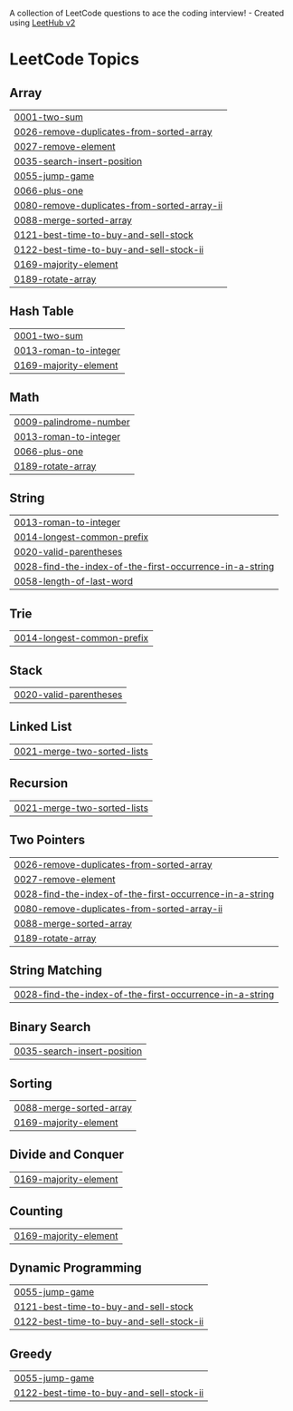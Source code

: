 A collection of LeetCode questions to ace the coding interview! - Created using [LeetHub v2](https://github.com/arunbhardwaj/LeetHub-2.0)
<!---LeetCode Topics Start-->
# LeetCode Topics
## Array
|  |
| ------- |
| [0001-two-sum](https://github.com/AnandRajBind/LeetCode-Problem/tree/master/0001-two-sum) |
| [0026-remove-duplicates-from-sorted-array](https://github.com/AnandRajBind/LeetCode-Problem/tree/master/0026-remove-duplicates-from-sorted-array) |
| [0027-remove-element](https://github.com/AnandRajBind/LeetCode-Problem/tree/master/0027-remove-element) |
| [0035-search-insert-position](https://github.com/AnandRajBind/LeetCode-Problem/tree/master/0035-search-insert-position) |
| [0055-jump-game](https://github.com/AnandRajBind/LeetCode-Problem/tree/master/0055-jump-game) |
| [0066-plus-one](https://github.com/AnandRajBind/LeetCode-Problem/tree/master/0066-plus-one) |
| [0080-remove-duplicates-from-sorted-array-ii](https://github.com/AnandRajBind/LeetCode-Problem/tree/master/0080-remove-duplicates-from-sorted-array-ii) |
| [0088-merge-sorted-array](https://github.com/AnandRajBind/LeetCode-Problem/tree/master/0088-merge-sorted-array) |
| [0121-best-time-to-buy-and-sell-stock](https://github.com/AnandRajBind/LeetCode-Problem/tree/master/0121-best-time-to-buy-and-sell-stock) |
| [0122-best-time-to-buy-and-sell-stock-ii](https://github.com/AnandRajBind/LeetCode-Problem/tree/master/0122-best-time-to-buy-and-sell-stock-ii) |
| [0169-majority-element](https://github.com/AnandRajBind/LeetCode-Problem/tree/master/0169-majority-element) |
| [0189-rotate-array](https://github.com/AnandRajBind/LeetCode-Problem/tree/master/0189-rotate-array) |
## Hash Table
|  |
| ------- |
| [0001-two-sum](https://github.com/AnandRajBind/LeetCode-Problem/tree/master/0001-two-sum) |
| [0013-roman-to-integer](https://github.com/AnandRajBind/LeetCode-Problem/tree/master/0013-roman-to-integer) |
| [0169-majority-element](https://github.com/AnandRajBind/LeetCode-Problem/tree/master/0169-majority-element) |
## Math
|  |
| ------- |
| [0009-palindrome-number](https://github.com/AnandRajBind/LeetCode-Problem/tree/master/0009-palindrome-number) |
| [0013-roman-to-integer](https://github.com/AnandRajBind/LeetCode-Problem/tree/master/0013-roman-to-integer) |
| [0066-plus-one](https://github.com/AnandRajBind/LeetCode-Problem/tree/master/0066-plus-one) |
| [0189-rotate-array](https://github.com/AnandRajBind/LeetCode-Problem/tree/master/0189-rotate-array) |
## String
|  |
| ------- |
| [0013-roman-to-integer](https://github.com/AnandRajBind/LeetCode-Problem/tree/master/0013-roman-to-integer) |
| [0014-longest-common-prefix](https://github.com/AnandRajBind/LeetCode-Problem/tree/master/0014-longest-common-prefix) |
| [0020-valid-parentheses](https://github.com/AnandRajBind/LeetCode-Problem/tree/master/0020-valid-parentheses) |
| [0028-find-the-index-of-the-first-occurrence-in-a-string](https://github.com/AnandRajBind/LeetCode-Problem/tree/master/0028-find-the-index-of-the-first-occurrence-in-a-string) |
| [0058-length-of-last-word](https://github.com/AnandRajBind/LeetCode-Problem/tree/master/0058-length-of-last-word) |
## Trie
|  |
| ------- |
| [0014-longest-common-prefix](https://github.com/AnandRajBind/LeetCode-Problem/tree/master/0014-longest-common-prefix) |
## Stack
|  |
| ------- |
| [0020-valid-parentheses](https://github.com/AnandRajBind/LeetCode-Problem/tree/master/0020-valid-parentheses) |
## Linked List
|  |
| ------- |
| [0021-merge-two-sorted-lists](https://github.com/AnandRajBind/LeetCode-Problem/tree/master/0021-merge-two-sorted-lists) |
## Recursion
|  |
| ------- |
| [0021-merge-two-sorted-lists](https://github.com/AnandRajBind/LeetCode-Problem/tree/master/0021-merge-two-sorted-lists) |
## Two Pointers
|  |
| ------- |
| [0026-remove-duplicates-from-sorted-array](https://github.com/AnandRajBind/LeetCode-Problem/tree/master/0026-remove-duplicates-from-sorted-array) |
| [0027-remove-element](https://github.com/AnandRajBind/LeetCode-Problem/tree/master/0027-remove-element) |
| [0028-find-the-index-of-the-first-occurrence-in-a-string](https://github.com/AnandRajBind/LeetCode-Problem/tree/master/0028-find-the-index-of-the-first-occurrence-in-a-string) |
| [0080-remove-duplicates-from-sorted-array-ii](https://github.com/AnandRajBind/LeetCode-Problem/tree/master/0080-remove-duplicates-from-sorted-array-ii) |
| [0088-merge-sorted-array](https://github.com/AnandRajBind/LeetCode-Problem/tree/master/0088-merge-sorted-array) |
| [0189-rotate-array](https://github.com/AnandRajBind/LeetCode-Problem/tree/master/0189-rotate-array) |
## String Matching
|  |
| ------- |
| [0028-find-the-index-of-the-first-occurrence-in-a-string](https://github.com/AnandRajBind/LeetCode-Problem/tree/master/0028-find-the-index-of-the-first-occurrence-in-a-string) |
## Binary Search
|  |
| ------- |
| [0035-search-insert-position](https://github.com/AnandRajBind/LeetCode-Problem/tree/master/0035-search-insert-position) |
## Sorting
|  |
| ------- |
| [0088-merge-sorted-array](https://github.com/AnandRajBind/LeetCode-Problem/tree/master/0088-merge-sorted-array) |
| [0169-majority-element](https://github.com/AnandRajBind/LeetCode-Problem/tree/master/0169-majority-element) |
## Divide and Conquer
|  |
| ------- |
| [0169-majority-element](https://github.com/AnandRajBind/LeetCode-Problem/tree/master/0169-majority-element) |
## Counting
|  |
| ------- |
| [0169-majority-element](https://github.com/AnandRajBind/LeetCode-Problem/tree/master/0169-majority-element) |
## Dynamic Programming
|  |
| ------- |
| [0055-jump-game](https://github.com/AnandRajBind/LeetCode-Problem/tree/master/0055-jump-game) |
| [0121-best-time-to-buy-and-sell-stock](https://github.com/AnandRajBind/LeetCode-Problem/tree/master/0121-best-time-to-buy-and-sell-stock) |
| [0122-best-time-to-buy-and-sell-stock-ii](https://github.com/AnandRajBind/LeetCode-Problem/tree/master/0122-best-time-to-buy-and-sell-stock-ii) |
## Greedy
|  |
| ------- |
| [0055-jump-game](https://github.com/AnandRajBind/LeetCode-Problem/tree/master/0055-jump-game) |
| [0122-best-time-to-buy-and-sell-stock-ii](https://github.com/AnandRajBind/LeetCode-Problem/tree/master/0122-best-time-to-buy-and-sell-stock-ii) |
<!---LeetCode Topics End-->